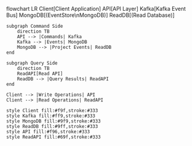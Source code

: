 flowchart LR
    Client[Client Application]
    API[API Layer]
    Kafka[Kafka Event Bus]
    MongoDB[(EventStore\nMongoDB)]
    ReadDB[(Read Database)]
    
    subgraph Command Side
        direction TB
        API --> |Commands| Kafka
        Kafka --> |Events| MongoDB
        MongoDB --> |Project Events| ReadDB
    end
    
    subgraph Query Side
        direction TB
        ReadAPI[Read API]
        ReadDB --> |Query Results| ReadAPI
    end
    
    Client --> |Write Operations| API
    Client --> |Read Operations| ReadAPI
    
    style Client fill:#f9f,stroke:#333
    style Kafka fill:#ff9,stroke:#333
    style MongoDB fill:#9f9,stroke:#333
    style ReadDB fill:#9ff,stroke:#333
    style API fill:#f96,stroke:#333
    style ReadAPI fill:#69f,stroke:#333